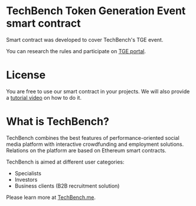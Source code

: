 # TechBench Token Generation Event smart contract

Smart contract was developed to cover TechBench's TGE event.

You can research the rules and participate on [TGE portal][portal].

# License
You are free to use our smart contract in your projects. We will also provide a [tutorial video][tutorial] on how to do it.

# What is TechBench?

TechBench combines the best features of performance-oriented social media platform with interactive crowdfunding and employment solutions. Relations on the platform are based on Ethereum smart contracts.

TechBench is aimed at different user categories:
  - Specialists
  - Investors
  - Business clients (B2B recruitment solution)
  
  Please learn more at [TechBench.me][website].

[portal]: <https://tge.techbench.me>
[website]: <https://techbench.me>
[tutorial]: <https://www.youtube.com/watch?v=URT1HPKIyEw>
